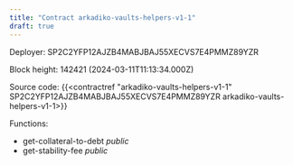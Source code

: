 ```yaml
---
title: "Contract arkadiko-vaults-helpers-v1-1"
draft: true
---
```

Deployer: SP2C2YFP12AJZB4MABJBAJ55XECVS7E4PMMZ89YZR


 



Block height: 142421 (2024-03-11T11:13:34.000Z)

Source code: {{<contractref "arkadiko-vaults-helpers-v1-1" SP2C2YFP12AJZB4MABJBAJ55XECVS7E4PMMZ89YZR arkadiko-vaults-helpers-v1-1>}}

Functions:

* get-collateral-to-debt _public_
* get-stability-fee _public_
